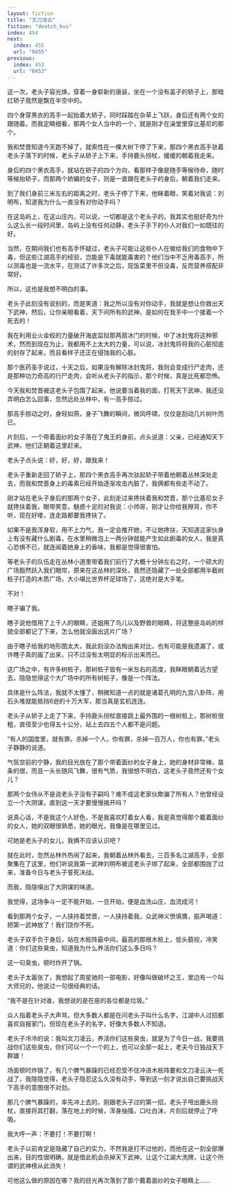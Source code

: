 ```yaml
---
layout: fiction
title: "文刀凌云"
fiction: "deatch_bus"
index: 454
next:
  index: 455
  url: "0455"
previous:
  index: 453
  url: "0453"
---
```

这一次，老头子容光焕，穿着一身崭新的唐装，坐在一个没有盖子的轿子上，那暗红轿子竟然是飘在半空中的。

四个身穿黑衣的高手一起抬着大轿子，同时踩踏在杂草上飞跃，身后还有两个女的跟随着。而我定睛细看，那两个女人当中的一个，就是刚才在澡堂里穿比基尼的那个。

我和焚晋知道今天跑不掉了，就索性在一棵大树下停了下来，那四个黑衣高手驮着老头子落下的时候，老头子从轿子上下来，手持鹿头拐杖，缓缓的朝着我走来。

身后的四个黑衣高手，就站在轿子的四个方向，看那样子像是随手等候待命，随时等候抬轿子，而那两个娇媚的女子，则是一直跟在老头子的身后，朝着我们走来。

到了我们身前三米左右的距离之时，老头子停了下来，他眯着眼，笑着对我说：刘明布，知道我为什么一直没有对你动手吗？

在这岛屿上，在这山庄内，可以说，一切都是这个老头子的，我其实也挺好奇为什么这么长一段时间里，岛屿上没有任何动静，老头子手下的仆人对我们一如既往的好。

当然，在期间我们也有高手怀疑过，老头子可能让这些仆人在做给我们的食物中下毒，但这些江湖高手的经验，岂能是下毒就能毒害的？他们当中不乏用毒高手，所以测毒也是一流水平，在测试了许多次之后，现饭菜里不但没毒，反而营养搭配非常好。

所以，这也是我想不明白的事。

老头子此刻没有说别的，而是笑道：我之所以没有对你动手，我就是想让你救出天下武神，然后，让你亲眼看着，天下间所有的武神，是如何在我手中一个接着一个死去的！

我在利用业火金蛟的力量破开海底监狱那两扇冰门的时候，中了冰封鬼将这种邪术，然而到现在为止，我都用不上太大的力量，可以说，冰封鬼将将我的心脏彻底的封存了起来，而且看样子还正在侵蚀我的心脏。

那个医药圣手说过，十天之后，如果没有解除冰封鬼将，我则会变成行尸走肉，还是那种功力奇高的行尸走肉，会听从老头子的指示，那个时候，真是比死都恐怖。

今天我和焚晋被这老头子包围了起来，他说要当着我的面，打死天下武神，我还没弄明白怎么回事，忽然远处丛林中，有一高手掠过。

那高手掠动之时，身轻如燕，身子飞舞的瞬间，微风呼啸，仅仅是刮动几片树叶而已。

片刻后，一个带着面纱的女子落在了鬼王的身前，点头说道：父亲，已经通知天下武神，他们正朝着这里赶来。

老头子点头说：好，好，好，跟我来！

老头子重新走回了轿子上，那四个黑衣高手再次驮起轿子带着他朝着丛林深处走去，而我和焚晋身上的毒素已经开始逐渐攻击内脏了，我俩都有些走不动了。

刚才站在老头子身后的那两个女子，此刻走过来搀扶着我和焚晋，那个比基尼女子就搀扶着我，眼带笑意，魅惑十足的对我说：小帅哥，刚才让你给我擦背，你不听，现在好喽，连走路都要我搀扶了。

如果不是我浑身软，用不上力气，我一定会推开她，不让她搀扶，天知道这家伙身上有没有藏什么剧毒，在水里稍微泡上一两分钟就能产生如此剧毒的女人，我是真心恐惧不已，就连闻着她身上的香味，我都是觉得很害怕。

等老头子的队伍走在丛林小道里带着我们前行了大概十分钟左右之时，一个硕大的广场豁然跃入我们眼帘，原来在这丛林的深处，竟然还隐藏了一处全部都用半截树桩子打造的木质广场，大小堪比世界杯足球场了，这绝对是大手笔。

不对！

瞎子骗了我。

瞎子说他借用了上千人的眼睛，还姐用了鸟儿以及野兽的眼睛，将这整座岛屿的样貌全部都记了下来，怎么他就没画出这片广场？

由于瞎子给我的地形图太大，我此刻没办法掏出来对比，也有可能是我遗漏了，或许瞎子真的画了出来，只不过没有太明显的标示出来而已。

这广场之中，有许多树桩子，那树桩子皆有一米左右的高度，我眯眼朝着远方望去，隐隐觉得这个大广场中的所有树桩子，像是一个阵法。

具体是什么阵法，我就不太懂了，稍微知道一点的就是诸葛孔明的九宫八卦阵，用石头堆就能抵挡6逊的十万大军，那当真是玄机连连。

老头子从轿子上走了下来，手持鹿头拐杖直接跳上最外围的一根树桩上，那树桩很粗，直径至少也得五十公分，站上去四五个人都不是问题。

“有人的国度里，就有罪。杀掉一个人，你有罪，杀掉一百万人，你也有罪。”老头子静静的说道。

气氛空前的宁静，我的目光放在了那个带着面纱的女子身上，她的身材非常棒，苗条的很，而且一头长随风飞舞，很有气质，我很想不明白，这老头子竟然还有个女儿？

那两个女侍从不是说老头子没有子嗣吗？难不成这老家伙欺骗了所有人？他曾经设立一个大阴谋，直到这一天才要慢慢揭开吗？

说真心话，不是我这个人好色，不是我喜欢盯着女人看，我是真觉得那个戴着面纱的女人，她的双眼很熟悉，她的眼光，我像是在哪里见过。

可她是老头子的女儿，我俩不应该认识吧？

就在此时，忽然丛林外热闹了起来，我朝着丛林外看去，三百多名江湖高手，全部聚集在了这里，他们听说我第一武神刘明布被这老头子绑了起来，全部都围拢了过来，准备今日与老头子誓死决战。

而我，隐隐嗅出了大阴谋的味道。

我觉得，这场争斗一定不能开始，一旦开始，便是血洗山庄，血流成河！

看到那两个女子，一人挟持着焚晋，一人挟持着我，众武神义愤填膺，振声喝道：把第一武神放了！我们饶你不死。

老头子双手负于身后，站在木桩阵最中间，最高的那根木桩上，低头藐视，冷笑道：你们这些臭虫，知道我为什么养活你们这么多日吗？

这一句臭虫，顿时炸开了锅。

老头子太嚣张了，我想起了周星驰的一部电影，好像叫做破坏之王，里边有一个叫大师兄的，他说过一句很经典的话。

“我不是在针对谁，我想说的是在座的各位都是垃圾。”

众人指着老头子大声骂，但大多数人都是在问老头子叫什么名字，江湖中人过招都喜欢自报家门，但现在老头子的名字，好像大多数人不知道。

老头子冷冷的说：我叫文刀凌云，养活你们这些臭虫，就是为了今日一战，我要挑战你们这些臭虫，你们可以一个一个的上，也可以全部一起上，老夫今日独战天下群雄！

场面顿时炸锅了，有几个脾气暴躁的已经忍受不住冲进木桩阵要和文刀凌云决一死战了，我隐隐觉得，老头子隐忍这么久没有动手，等到这一刻才说出自己要挑战天下高手的意图很不对劲。

那几个脾气暴躁的，率先冲上去的，刚跟老头子过的第一招，老头子甩出鹿头拐杖，直接将其打翻，落在地上的时候，浑身抽搐，口吐白沫，片刻后就停止了呼吸。

我大呼一声：不要打！不要打啊！

老头子以前肯定是隐藏了自己的实力，不然我是打不过他的，而他在这一刻全部爆出来，目的性很明确，就是借此机会杀掉天下武神，让这个江湖大洗牌，让这个所谓的武神榜从此消失！

可他这么做的原因在哪？我的目光再次落到了那个戴着面纱的女子眼睛上……